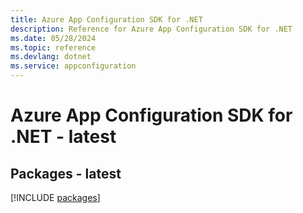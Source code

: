 ```yaml
---
title: Azure App Configuration SDK for .NET
description: Reference for Azure App Configuration SDK for .NET
ms.date: 05/28/2024
ms.topic: reference
ms.devlang: dotnet
ms.service: appconfiguration
---
```

# Azure App Configuration SDK for .NET - latest
## Packages - latest
[!INCLUDE [packages](app-configuration-index.md)]